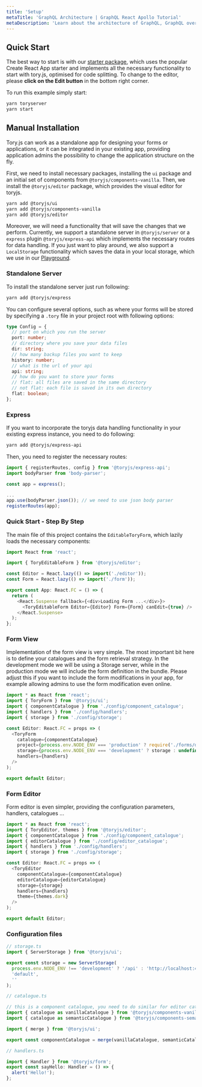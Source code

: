 ```yaml
---
title: 'Setup'
metaTitle: 'GraphQL Architecture | GraphQL React Apollo Tutorial'
metaDescription: 'Learn about the architecture of GraphQL, GraphQL over HTTP, the client server model with an example of http request'
---
```


## Quick Start

The best way to start is with our [starter package](https://github.com/toryjs/toryjs/tree/master/examples/starter), which uses the popular Create React App starter and implements all the necessary functionality to start with tory.js, optimised for code splitting. To change to the editor, please **click on the Edit button** in the bottom right corner.

To run this example simply start:

```bash
yarn toryserver
yarn start
```

## Manual Installation

Tory.js can work as a standalone app for designing your forms or applications, or it can be integrated in your existing app, providing application admins the possibility to change the application structure on the fly.

First, we need to install necessary packages, installing the `ui` package and an initial set of components from `@toryjs/components-vanilla`. Then, we install the `@toryjs/editor` package, which provides the visual editor for toryjs.

```bash
yarn add @toryjs/ui
yarn add @toryjs/components-vanilla
yarn add @toryjs/editor
```

Moreover, we will need a functionality that will save the changes that we perform. Currently, we support a standalone server in `@toryjs/server` or a `express` plugin `@toryjs/express-api` which implements the necessary routes for data handling. If you just want to play around, we also support a `LocalStorage` functionality which saves the data in your local storage, which we use in our [Playground](/playground).

### Standalone Server

To install the standalone server just run following:

```bash
yarn add @toryjs/express
```

You can configure several options, such as where your forms will be stored by specifying a `.tory` file in your project root with following options:

```ts
type Config = {
  // port on which you run the server
  port: number;
  // directory where you save your data files
  dir: string;
  // how many backup files you want to keep
  history: number;
  // what is the url of your api
  api: string;
  // how do you want to store your forms
  // flat: all files are saved in the same directory
  // not flat: each file is saved in its own directory
  flat: boolean;
};
```

### Express

If you want to incorporate the toryjs data handling functionality in your existing express instance, you need to do following:

```bash
yarn add @toryjs/express-api
```

Then, you need to register the necessary routes:

```ts
import { registerRoutes, config } from '@toryjs/express-api';
import bodyParser from 'body-parser';

const app = express();

...
app.use(bodyParser.json()); // we need to use json body parser
registerRoutes(app);
```

### Quick Start - Step By Step

The main file of this project contains the `EditableToryForm`, which lazily loads the necessary components:

```ts
import React from 'react';

import { ToryEditableForm } from '@toryjs/editor';

const Editor = React.lazy(() => import('./editor'));
const Form = React.lazy(() => import('./form'));

export const App: React.FC = () => {
  return (
    <React.Suspense fallback={<div>Loading Form ...</div>}>
      <ToryEditableForm Editor={Editor} Form={Form} canEdit={true} />
    </React.Suspense>
  );
};
```

### Form View

Implementation of the form view is very simple. The most important bit here is to define your catalogues and the form retrieval strategy. In the development mode we will be using a Storage server, while in the production mode we will include the form definition in the bundle. Please adjust this if you want to include the form modifications in your app, for example allowing admins to use the form modification even online.

```ts
import * as React from 'react';
import { ToryForm } from '@toryjs/ui';
import { componentCatalogue } from './config/component_catalogue';
import { handlers } from './config/handlers';
import { storage } from './config/storage';

const Editor: React.FC = props => (
  <ToryForm
    catalogue={componentCatalogue}
    project={process.env.NODE_ENV === 'production' ? require('./forms/default.json') : undefined}
    storage={process.env.NODE_ENV === 'development' ? storage : undefined}
    handlers={handlers}
  />
);

export default Editor;
```

### Form Editor

Form editor is even simpler, providing the configuration parameters, handlers, catalogues ...

```ts
import * as React from 'react';
import { ToryEditor, themes } from '@toryjs/editor';
import { componentCatalogue } from './config/component_catalogue';
import { editorCatalogue } from './config/editor_catalogue';
import { handlers } from './config/handlers';
import { storage } from './config/storage';

const Editor: React.FC = props => (
  <ToryEditor
    componentCatalogue={componentCatalogue}
    editorCatalogue={editorCatalogue}
    storage={storage}
    handlers={handlers}
    theme={themes.dark}
  />
);

export default Editor;
```

### Configuration files

```ts
// storage.ts
import { ServerStorage } from '@toryjs/ui';

export const storage = new ServerStorage(
  process.env.NODE_ENV !== 'development' ? '/api' : 'http://localhost:4100/api',
  'default',
  ''
);

// catalogue.ts

// this is a component catalogue, you need to do similar for editor catalogue
import { catalogue as vanillaCatalogue } from '@toryjs/components-vanilla';
import { catalogue as semanticCatalogue } from '@toryjs/components-semantic-ui';

import { merge } from '@toryjs/ui';

export const componentCatalogue = merge(vanillaCatalogue, semanticCatalogue);

// handlers.ts

import { Handler } from '@toryjs/form';
export const sayHello: Handler = () => {
  alert('Hello!');
};
```
